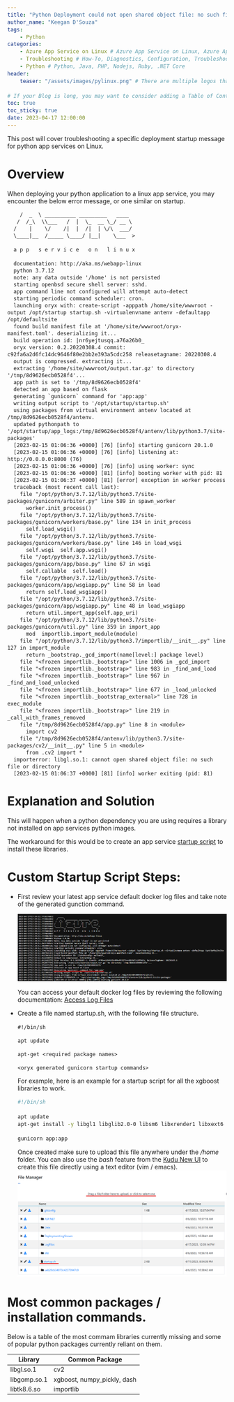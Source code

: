 ```yaml
---
title: "Python Deployment could not open shared object file: no such file or directory"
author_name: "Keegan D'Souza"
tags:
    - Python
categories:
    - Azure App Service on Linux # Azure App Service on Linux, Azure App Service on Windows, Function App, Azure VM, Azure SDK
    - Troubleshooting # How-To, Diagnostics, Configuration, Troubleshooting, Performance
    - Python # Python, Java, PHP, Nodejs, Ruby, .NET Core
header:
    teaser: "/assets/images/pylinux.png" # There are multiple logos that can be used in "/assets/images" if you choose to add one.

# If your Blog is long, you may want to consider adding a Table of Contents by adding the following two settings.
toc: true
toc_sticky: true
date: 2023-04-17 12:00:00
---
```


This post will cover troubleshooting a specific deployment startup message for python app services on Linux.

# Overview
When deploying your python application to a linux app service, you may encounter the below error message, or one similar on startup.

~~~
    /  _  \ __________ _________   ____  
   /  /_\  \\___   /  |  \_  __ \_/ __ \ 
  /    |    \/    /|  |  /|  | \/\  ___/ 
  \____|__  /_____ \____/ |__|    \___  >
         
  a p p   s e r v i c e   o n   l i n u x

  documentation: http://aka.ms/webapp-linux
  python 3.7.12
  note: any data outside '/home' is not persisted
  starting openbsd secure shell server: sshd.
  app command line not configured will attempt auto-detect
  starting periodic command scheduler: cron.
  launching oryx with: create-script -apppath /home/site/wwwroot -output /opt/startup startup.sh -virtualenvname antenv -defaultapp /opt/defaultsite
  found build manifest file at '/home/site/wwwroot/oryx-manifest.toml'. deserializing it...
  build operation id: |nr6yejtusqq.a76a26b0_
  oryx version: 0.2.20220308.4 commit: c92fa6a2d6fc14dc9646f80e2bb2e393a5cdc258 releasetagname: 20220308.4
  output is compressed. extracting it...
  extracting '/home/site/wwwroot/output.tar.gz' to directory '/tmp/8d9626ecb0528f4'...
  app path is set to '/tmp/8d9626ecb0528f4'
  detected an app based on flask
  generating `gunicorn` command for 'app:app'
  writing output script to '/opt/startup/startup.sh'
  using packages from virtual environment antenv located at /tmp/8d9626ecb0528f4/antenv.
  updated pythonpath to '/opt/startup/app_logs:/tmp/8d9626ecb0528f4/antenv/lib/python3.7/site-packages'
  [2023-02-15 01:06:36 +0000] [76] [info] starting gunicorn 20.1.0
  [2023-02-15 01:06:36 +0000] [76] [info] listening at: http://0.0.0.0:8000 (76)
  [2023-02-15 01:06:36 +0000] [76] [info] using worker: sync
  [2023-02-15 01:06:36 +0000] [81] [info] booting worker with pid: 81
  [2023-02-15 01:06:37 +0000] [81] [error] exception in worker process
  traceback (most recent call last):
    file "/opt/python/3.7.12/lib/python3.7/site-packages/gunicorn/arbiter.py" line 589 in spawn_worker
      worker.init_process()
    file "/opt/python/3.7.12/lib/python3.7/site-packages/gunicorn/workers/base.py" line 134 in init_process
      self.load_wsgi()
    file "/opt/python/3.7.12/lib/python3.7/site-packages/gunicorn/workers/base.py" line 146 in load_wsgi
      self.wsgi  self.app.wsgi()
    file "/opt/python/3.7.12/lib/python3.7/site-packages/gunicorn/app/base.py" line 67 in wsgi
      self.callable  self.load()
    file "/opt/python/3.7.12/lib/python3.7/site-packages/gunicorn/app/wsgiapp.py" line 58 in load
      return self.load_wsgiapp()
    file "/opt/python/3.7.12/lib/python3.7/site-packages/gunicorn/app/wsgiapp.py" line 48 in load_wsgiapp
      return util.import_app(self.app_uri)
    file "/opt/python/3.7.12/lib/python3.7/site-packages/gunicorn/util.py" line 359 in import_app
      mod  importlib.import_module(module)
    file "/opt/python/3.7.12/lib/python3.7/importlib/__init__.py" line 127 in import_module
      return _bootstrap._gcd_import(name[level:] package level)
    file "<frozen importlib._bootstrap>" line 1006 in _gcd_import
    file "<frozen importlib._bootstrap>" line 983 in _find_and_load
    file "<frozen importlib._bootstrap>" line 967 in _find_and_load_unlocked
    file "<frozen importlib._bootstrap>" line 677 in _load_unlocked
    file "<frozen importlib._bootstrap_external>" line 728 in exec_module
    file "<frozen importlib._bootstrap>" line 219 in _call_with_frames_removed
    file "/tmp/8d9626ecb0528f4/app.py" line 8 in <module>
      import cv2
    file "/tmp/8d9626ecb0528f4/antenv/lib/python3.7/site-packages/cv2/__init__.py" line 5 in <module>
      from .cv2 import *
  importerror: libgl.so.1: cannot open shared object file: no such file or directory
  [2023-02-15 01:06:37 +0000] [81] [info] worker exiting (pid: 81)
  ~~~

# Explanation and Solution
This will happen when a python dependency you are using requires a library not installed on app services python images.

The workaround for this would be to create an app service [startup script](https://azureossd.github.io/2020/01/23/custom-startup-for-nodejs-python/index.html) to install these libraries. 

# Custom Startup Script Steps:
 - First review your latest app service default docker log files and take note of the generated gunction command. 

   ![Gunicorn Startup Command](/media//2023/04/python-startup-cannot-open-shared-object-file-01.png)

   You can access your default docker log files by reviewing the following documentation: [Access Log Files](https://learn.microsoft.com/en-us/azure/app-service/troubleshoot-diagnostic-logs#access-log-files)

 - Create a file named startup.sh, with the following file structure. 

    `#!/bin/sh`
    
    `apt update`

    `apt-get <required package names>`
    
    `<oryx generated gunicorn startup commands>`

    For example, here is an example for a startup script for all the xgboost libraries to work.
    ~~~bash
    #!/bin/sh

    apt update
    apt-get install -y libgl1 libglib2.0-0 libsm6 libxrender1 libxext6

    gunicorn app:app
    ~~~

    Once created make sure to upload this file anywhere under the */home* folder. You can also use the *bash* feature from the [Kudu New UI](https://techcommunity.microsoft.com/t5/apps-on-azure-blog/new-kudu-ui-for-app-service-on-linux-preview/ba-p/3212270) to create this file directly using a text editor (vim / emacs). 
    ![Startup File](/media/2023/04/python-startup-cannot-open-shared-object-file-02.png)

# Most common packages / installation commands.
Below is a table of the most commam libraries currently missing and some of popular python packages currently reliant on them.

| Library              | Common Package              
| -------              | --------------              | 
|  libgl.so.1          | cv2                         | 
|  libgomp.so.1        | xgboost, numpy_pickly, dash |  
|  libtk8.6.so         | importlib                   | 






